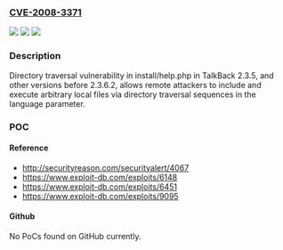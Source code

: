 ### [CVE-2008-3371](https://cve.mitre.org/cgi-bin/cvename.cgi?name=CVE-2008-3371)
![](https://img.shields.io/static/v1?label=Product&message=n%2Fa&color=blue)
![](https://img.shields.io/static/v1?label=Version&message=n%2Fa&color=blue)
![](https://img.shields.io/static/v1?label=Vulnerability&message=n%2Fa&color=brighgreen)

### Description

Directory traversal vulnerability in install/help.php in TalkBack 2.3.5, and other versions before 2.3.6.2, allows remote attackers to include and execute arbitrary local files via directory traversal sequences in the language parameter.

### POC

#### Reference
- http://securityreason.com/securityalert/4067
- https://www.exploit-db.com/exploits/6148
- https://www.exploit-db.com/exploits/6451
- https://www.exploit-db.com/exploits/9095

#### Github
No PoCs found on GitHub currently.

